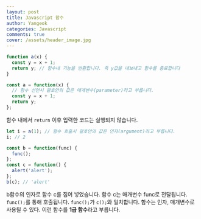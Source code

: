 ```yaml
---
layout: post
title: Javascript 함수
author: Yangeok
categories: Javascript
comments: true
cover: /assets/header_image.jpg
---
```


```javascript
function a(x) {
  const y = x + 1;
  return y; // 함수내 기능을 반환합니다. 즉 y값을 내보내고 함수를 종료합니다
}
```

```javascript
const a = function(x) {
  // 함수 선언시 괄호안의 값은 매개변수(parameter)라고 부릅니다.
  const y = x + 1;
  return y;
};
```

함수 내에서 `return` 이후 입력한 코드는 실행되지 않습니다.

```javascript
let i = a(1); // 함수 호출시 괄호안의 값은 인자(argument)라고 부릅니다.
i; // 2
```

```javascript
const b = function(func) {
  func();
};
const c = function() {
  alert('alert');
};
b(c); // 'alert'
```

b함수의 인자로 함수 c를 집어 넣었습니다. 함수 c는 매개변수 func로 전달됩니다. `func();`를 통해 호출됩니다. `func();`가 `c();`와 일치합니다. 함수는 인자, 매개변수로 사용될 수 있다. 이런 함수를 **1급 함수**라고 부릅니다.
